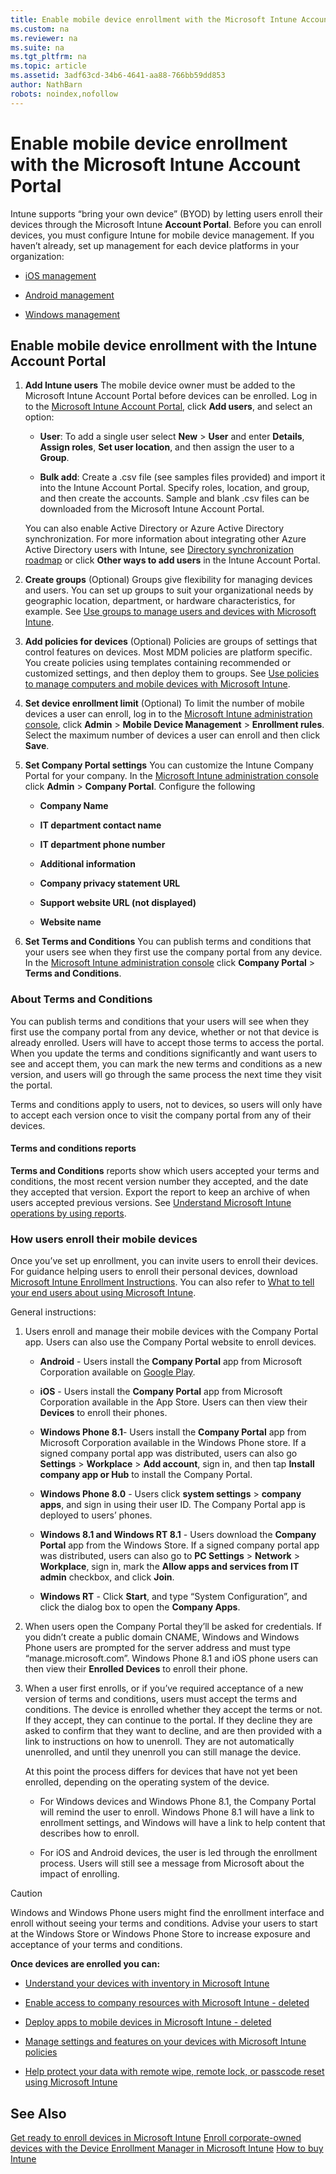 ```yaml
---
title: Enable mobile device enrollment with the Microsoft Intune Account Portal
ms.custom: na
ms.reviewer: na
ms.suite: na
ms.tgt_pltfrm: na
ms.topic: article
ms.assetid: 3adf63cd-34b6-4641-aa88-766bb59dd853
author: NathBarn
robots: noindex,nofollow
---
```

# Enable mobile device enrollment with the Microsoft Intune Account Portal
Intune supports “bring your own device” (BYOD) by letting users enroll their devices through the Microsoft Intune **Account Portal**. Before you can enroll devices, you must configure Intune for mobile device management. If you haven’t already, set up management for each device platforms in your organization:

-   [iOS management](http://technet.microsoft.com/library/dn408185.aspx)

-   [Android management](http://technet.microsoft.com/library/dn764960.aspx)

-   [Windows management](http://technet.microsoft.com/library/dn764959.aspx)

## Enable mobile device enrollment with the Intune Account Portal

1.  **Add Intune users**
    The mobile device owner must be added to the Microsoft Intune Account Portal before devices can be enrolled. Log in to the [Microsoft Intune Account Portal](http://account.manage.microsoft.com), click **Add users**, and select an option:

    -   **User**: To add a single user select **New** &gt; **User** and enter **Details**, **Assign roles**, **Set user location**, and then assign the user to a **Group**.

    -   **Bulk add**: Create a .csv file (see samples files provided) and import it into the Intune Account Portal. Specify roles, location, and group, and then create the accounts. Sample and blank .csv files can be downloaded from the Microsoft Intune Account Portal.

    You can also enable Active Directory or Azure Active Directory synchronization. For more information about integrating other Azure Active Directory users with Intune, see [Directory synchronization roadmap](http://go.microsoft.com/fwlink/?LinkId=511540) or click **Other ways to add users** in the Intune Account Portal.

2.  **Create groups**  (Optional)
    Groups give flexibility for managing devices and users. You can set up groups to suit your organizational needs by geographic location, department, or hardware characteristics, for example.   See [Use groups to manage users and devices with Microsoft Intune](use-groups-to-manage-users-and-devices-with-microsoft-intune.md).

3.  **Add policies for devices** (Optional)
    Policies are groups of settings that control features on devices. Most MDM policies are platform specific. You create policies using templates  containing recommended or customized settings, and then deploy them to groups. See [Use policies to manage computers and mobile devices with Microsoft Intune](use-policies-to-manage-computers-and-mobile-devices-with-microsoft-intune.md).

4.  **Set device enrollment limit** (Optional) 
    To limit the number of mobile devices a user can enroll, log in to the [Microsoft Intune administration console](http://manage.microsoft.com), click **Admin** &gt; **Mobile Device Management** &gt; **Enrollment rules**. Select the maximum number of devices a user can enroll and then click **Save**.

5.  **Set Company Portal settings** 
     You can customize the Intune Company Portal for your company. In the [Microsoft Intune administration console](http://manage.microsoft.com) click **Admin** &gt; **Company Portal**. Configure the following

    -   **Company Name**

    -   **IT department contact name**

    -   **IT department phone number**

    -   **Additional information**

    -   **Company privacy statement URL**

    -   **Support website URL (not displayed)**

    -   **Website name**

6.  **Set Terms and Conditions**
    You can publish terms and conditions that your users see when they first use the company portal from any device. In the [Microsoft Intune administration console](http://manage.microsoft.com) click **Company Portal** &gt; **Terms and Conditions**.

### <a name="BKMK_TermsAndConditions"></a>About Terms and Conditions
You can publish terms and conditions that your users will see when they first use the company portal from any device, whether or not that device is already enrolled. Users will have to accept those terms to access the portal. When you update the terms and conditions significantly and want users to see and accept them, you can mark the new terms and conditions as a new version, and users will go through the same process the next time they visit the portal.

Terms and conditions apply to users, not to devices, so users will only have to accept each version once to visit the company portal from any of their devices.

#### Terms and conditions reports
**Terms and Conditions** reports show which users accepted your terms and conditions, the most recent version number they accepted, and the date they accepted that version. Export the report to keep an archive of when users accepted previous versions. See [Understand Microsoft Intune operations by using reports](understand-microsoft-intune-operations-by-using-reports.md).

### How users enroll their mobile devices
Once you’ve set up enrollment, you can invite users to enroll their devices. For guidance helping users to enroll their personal devices, download [Microsoft Intune Enrollment Instructions](http://go.microsoft.com/fwlink/?LinkID=534864).  You can also refer to [What to tell your end users about using Microsoft Intune](what-to-tell-your-end-users-about-using-microsoft-intune.md).

General instructions:

1.  Users enroll and manage their mobile devices with the Company Portal app. Users can also use the Company Portal website to enroll devices.

    -   **Android** - Users install the **Company Portal** app from Microsoft Corporation available on [Google Play](http://go.microsoft.com/fwlink/p/?LinkId=386612).

    -   **iOS** - Users install the **Company Portal** app from Microsoft Corporation available in the App Store. Users can then view their **Devices** to enroll their phones.

    -   **Windows Phone 8.1**- Users install the **Company Portal** app from Microsoft Corporation available in the Windows Phone store. If a signed company portal app was distributed, users can also go **Settings** &gt; **Workplace** &gt; **Add account**, sign in, and then tap **Install company app or Hub** to install the Company Portal.

    -   **Windows Phone 8.0**  - Users click **system settings** &gt; **company apps**, and sign in using their user ID. The Company Portal app is deployed to users’ phones.

    -   **Windows 8.1 and Windows RT 8.1** - Users download the **Company Portal** app from the Windows Store. If a signed company portal app was distributed, users can also go to **PC Settings** &gt; **Network** &gt; **Workplace**, sign in, mark the **Allow apps and services from IT admin** checkbox, and click **Join**.

    -   **Windows RT** - Click **Start**, and type “System Configuration”, and click the dialog box to open the **Company Apps**.

2.  When users open the Company Portal they’ll be asked for credentials. If you didn’t create a public domain CNAME, Windows and Windows Phone users are prompted for the server address and must type “manage.microsoft.com”. Windows Phone 8.1 and iOS phone users can then view their **Enrolled Devices** to enroll their phone.

3.  When a user first enrolls, or if you’ve required acceptance of a new version of terms and conditions, users must accept the terms and conditions. The device is enrolled whether they accept the terms or not. If they accept, they can continue to the portal. If they decline they are asked to confirm that they want to decline, and are then provided with a link to instructions on how to unenroll. They are not automatically unenrolled, and until they unenroll you can still manage the device.

    At this point the process differs for devices that have not yet been enrolled, depending on the operating system of the device.

    -   For Windows devices and Windows Phone 8.1, the Company Portal will remind the user to enroll. Windows Phone 8.1 will have a link to enrollment settings, and Windows will have a link to help content that describes how to enroll.

    -   For iOS and Android devices, the user is led through the enrollment process. Users will still see a message from Microsoft about the impact of enrolling.

> [!CAUTION]
> Windows and Windows Phone users might find the enrollment interface and enroll without seeing your terms and conditions. Advise your users to start at the Windows Store or Windows Phone Store to increase exposure and acceptance of your terms and conditions.

**Once devices are enrolled you can:**

-   [Understand your devices with inventory in Microsoft Intune](understand-your-devices-with-inventory-in-microsoft-intune.md)

-   [Enable access to company resources with Microsoft Intune - deleted](enable-access-to-company-resources-with-microsoft-intune---deleted.md)

-   [Deploy apps to mobile devices in Microsoft Intune - deleted](deploy-apps-to-mobile-devices-in-microsoft-intune---deleted.md)

-   [Manage settings and features on your devices with Microsoft Intune policies](manage-settings-and-features-on-your-devices-with-microsoft-intune-policies.md)

-   [Help protect your data with remote wipe, remote lock, or passcode reset using Microsoft Intune](Help-protect-your-data-with-remote-wipe,-remote-lock,-or-passcode-reset-using-microsoft-intune.md)

## See Also
[Get ready to enroll devices in Microsoft Intune](get-ready-to-enroll-devices-in-microsoft-intune.md)
[Enroll corporate-owned devices with the Device Enrollment Manager in Microsoft Intune](enroll-corporate-owned-devices-with-the-device-enrollment-manager-in-microsoft-intune.md)
[How to buy Intune](http://technet.microsoft.com/library/dn646949.aspx)

